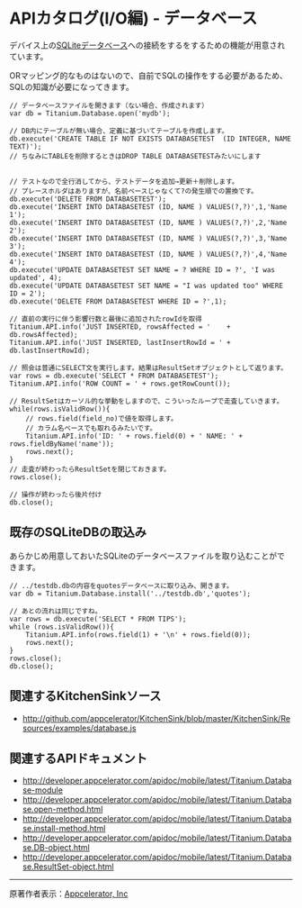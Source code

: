 # APIカタログ(I/O編) - データベース #
デバイス上の[SQLiteデータベース](http://www.sqlite.org/)への接続をするをするための機能が用意されています。

ORマッピング的なものはないので、自前でSQLの操作をする必要があるため、SQLの知識が必要になってきます。

```
// データベースファイルを開きます（ない場合、作成されます）
var db = Titanium.Database.open('mydb');

// DB内にテーブルが無い場合、定義に基づいてテーブルを作成します。
db.execute('CREATE TABLE IF NOT EXISTS DATABASETEST  (ID INTEGER, NAME TEXT)');
// ちなみにTABLEを削除するときはDROP TABLE DATABASETESTみたいにします


// テストなので全行消してから、テストデータを追加→更新＋削除します。
// プレースホルダはありますが、名前ベースじゃなくて?の発生順での置換です。
db.execute('DELETE FROM DATABASETEST');
db.execute('INSERT INTO DATABASETEST (ID, NAME ) VALUES(?,?)',1,'Name 1');
db.execute('INSERT INTO DATABASETEST (ID, NAME ) VALUES(?,?)',2,'Name 2');
db.execute('INSERT INTO DATABASETEST (ID, NAME ) VALUES(?,?)',3,'Name 3');
db.execute('INSERT INTO DATABASETEST (ID, NAME ) VALUES(?,?)',4,'Name 4');
db.execute('UPDATE DATABASETEST SET NAME = ? WHERE ID = ?', 'I was updated', 4);
db.execute('UPDATE DATABASETEST SET NAME = "I was updated too" WHERE ID = 2');
db.execute('DELETE FROM DATABASETEST WHERE ID = ?',1);

// 直前の実行に伴う影響行数と最後に追加されたrowIdを取得
Titanium.API.info('JUST INSERTED, rowsAffected = '    + db.rowsAffected);
Titanium.API.info('JUST INSERTED, lastInsertRowId = ' + db.lastInsertRowId);

// 照会は普通にSELECT文を実行します。結果はResultSetオブジェクトとして返ります。
var rows = db.execute('SELECT * FROM DATABASETEST');
Titanium.API.info('ROW COUNT = ' + rows.getRowCount());

// ResultSetはカーソル的な挙動をしますので、こういったループで走査していきます。
while(rows.isValidRow()){
    // rows.field(field_no)で値を取得します。
    // カラム名ベースでも取れるみたいです。
    Titanium.API.info('ID: ' + rows.field(0) + ' NAME: ' + rows.fieldByName('name'));
    rows.next();
}
// 走査が終わったらResultSetを閉じておきます。
rows.close();

// 操作が終わったら後片付け
db.close();
```

## 既存のSQLiteDBの取込み ##
あらかじめ用意しておいたSQLiteのデータベースファイルを取り込むことができます。

```
// ../testdb.dbの内容をquotesデータベースに取り込み、開きます。
var db = Titanium.Database.install('../testdb.db','quotes');

// あとの流れは同じですね。
var rows = db.execute('SELECT * FROM TIPS');
while (rows.isValidRow()){
    Titanium.API.info(rows.field(1) + '\n' + rows.field(0));
    rows.next();
}
rows.close();
db.close();
```

## 関連するKitchenSinkソース ##

  * http://github.com/appcelerator/KitchenSink/blob/master/KitchenSink/Resources/examples/database.js

## 関連するAPIドキュメント ##
  * http://developer.appcelerator.com/apidoc/mobile/latest/Titanium.Database-module
  * http://developer.appcelerator.com/apidoc/mobile/latest/Titanium.Database.open-method.html
  * http://developer.appcelerator.com/apidoc/mobile/latest/Titanium.Database.install-method.html
  * http://developer.appcelerator.com/apidoc/mobile/latest/Titanium.Database.DB-object.html
  * http://developer.appcelerator.com/apidoc/mobile/latest/Titanium.Database.ResultSet-object.html


---

原著作者表示：[Appcelerator, Inc](http://www.appcelerator.com/)